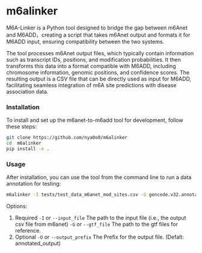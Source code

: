 # m6alinker

M6A-Linker is a Python tool designed to bridge the gap between m6Anet and M6ADD，creating a script that takes m6Anet output and formats it for M6ADD input, ensuring compatibility between the two systems.

The tool processes m6Anet output files, which typically contain information such as transcript IDs, positions, and modification probabilities. It then transforms this data into a format compatible with M6ADD, including chromosome information, genomic positions, and confidence scores. The resulting output is a CSV file that can be directly used as input for M6ADD, facilitating seamless integration of m6A site predictions with disease association data.

### Installation

To install and set up the m6anet-to-m6add tool for development, follow these steps:

```bash
git clone https://github.com/nya0o0/m6alinker
cd  m6alinker
pip install -e .
```

### Usage

After installation, you can use the tool from the command line to run a data annotation for testing:

```bash
m6alinker -I tests/test_data_m6anet_mod_sites.csv -G gencode.v32.annotation.gtf -O output_perfix
```
Options:
1. Required
	`-I` or `--input_file` The path to the input file (i.e., the output csv file from m6anet)
	`-G` or `--gtf_file` The path to the gtf files for reference.
2. Optional
	`-O` or `--output_prefix` The Prefix for the output file. (Defalt: annotated_output)

